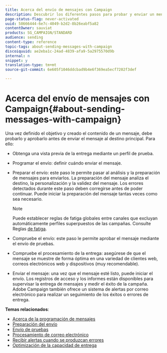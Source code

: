 ```yaml
---
title: Acerca del envío de mensajes con Campaign
description: Descubrir los diferentes pasos para probar y enviar un mensaje.
page-status-flag: never-activated
uuid: 58666444-6e7c-4049-b2d2-8b26eabf5a82
contentOwner: sauviat
products: SG_CAMPAIGN/STANDARD
audience: sending
content-type: reference
topic-tags: about-sending-messages-with-campaign
discoiquuid: ae2eba1c-24ad-4839-afa9-5a2975570d9b
internal: n
snippet: y
translation-type: tm+mt
source-git-commit: 6e605f1046ddcbad9b4e6f369ea5ecf7202f3def

---
```



# Acerca del envío de mensajes con Campaign{#about-sending-messages-with-campaign}

Una vez definido el objetivo y creado el contenido de un mensaje, debe probarlo y aprobarlo antes de enviar el mensaje al destino principal. Para ello:

* Obtenga una vista previa de la entrega mediante un perfil de prueba.
* Programar el envío: definir cuándo enviar el mensaje.
* Preparar el envío: este paso le permite pasar al análisis y la preparación de mensajes para enviarlos. La preparación del mensaje analiza el destino, la personalización y la validez del mensaje. Los errores detectados durante este paso deben corregirse antes de poder continuar. Puede iniciar la preparación del mensaje tantas veces como sea necesario.

   >[!NOTE]
   >
   >Puede establecer reglas de fatiga globales entre canales que excluyan automáticamente perfiles superpuestos de las campañas. Consulte Reglas [de fatiga](../../administration/using/fatigue-rules.md).

* Compruebe el envío: este paso le permite aprobar el mensaje mediante el envío de pruebas.
* Compruebe el procesamiento de la entrega: asegúrese de que el mensaje se muestre de forma óptima en una variedad de clientes web, correos electrónicos web y dispositivos (muy recomendable).
* Enviar el mensaje: una vez que el mensaje esté listo, puede iniciar el envío. Los registros de acceso y los informes están disponibles para supervisar la entrega de mensajes y medir el éxito de la campaña. Adobe Campaign también ofrece un sistema de alertas por correo electrónico para realizar un seguimiento de los éxitos o errores de entrega.

**Temas relacionados**:

* [Acerca de la programación de mensajes](../../sending/using/about-scheduling-messages.md)
* [Preparación del envío](../../sending/using/preparing-the-send.md)
* [Envío de pruebas](../../sending/using/sending-proofs.md)
* [Procesamiento de correo electrónico](../../sending/using/email-rendering.md)
* [Recibir alertas cuando se produzcan errores](../../sending/using/receiving-alerts-when-failures-happen.md)
* [Optimización de la capacidad de entrega](../../sending/using/about-deliverability.md)
